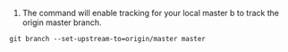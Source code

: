 1. The command will enable tracking for your local master b to track the origin master branch.
```
git branch --set-upstream-to=origin/master master
```
